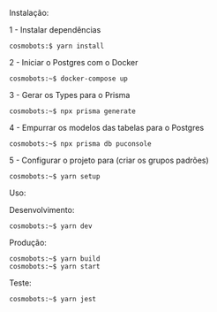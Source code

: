 Instalação:

1 - Instalar dependências

```console
cosmobots:$ yarn install
```

2 - Iniciar o Postgres com o Docker

```console
cosmobots:~$ docker-compose up
```

3 - Gerar os Types para o Prisma

```console
cosmobots:~$ npx prisma generate
```

4 - Empurrar os modelos das tabelas para o Postgres

```console
cosmobots:~$ npx prisma db puconsole
```

5 - Configurar o projeto para (criar os grupos padrões)

```console
cosmobots:~$ yarn setup
```

Uso:

Desenvolvimento:

```console
cosmobots:~$ yarn dev
```

Produção:

```console
cosmobots:~$ yarn build
cosmobots:~$ yarn start
```

Teste:

```console
cosmobots:~$ yarn jest
```
